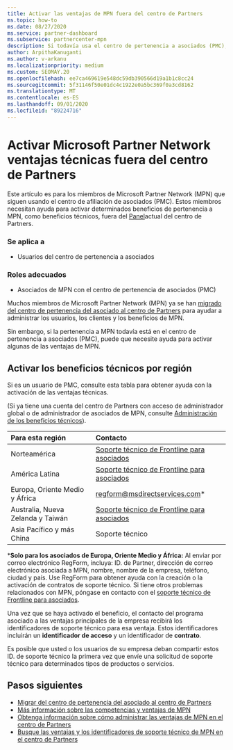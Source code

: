 ```yaml
---
title: Activar las ventajas de MPN fuera del centro de Partners
ms.topic: how-to
ms.date: 08/27/2020
ms.service: partner-dashboard
ms.subservice: partnercenter-mpn
description: Si todavía usa el centro de pertenencia a asociados (PMC), obtenga información sobre quién debe ponerse en contacto para ayudar a activar las ventajas del soporte técnico de MPN y proporcione los identificadores de soporte técnico.
author: ArpithaKanuganti
ms.author: v-arkanu
ms.localizationpriority: medium
ms.custom: SEOMAY.20
ms.openlocfilehash: ee7ca469619e548dc59db390566d19a1b1c8cc24
ms.sourcegitcommit: 5f31146f50e01dc4c1922e0a5bc369f0a3cd8162
ms.translationtype: MT
ms.contentlocale: es-ES
ms.lasthandoff: 09/01/2020
ms.locfileid: "89224716"
---
```

# <a name="activate-microsoft-partner-network-technical-benefits-outside-of-partner-center"></a>Activar Microsoft Partner Network ventajas técnicas fuera del centro de Partners

Este artículo es para los miembros de Microsoft Partner Network (MPN) que siguen usando el centro de afiliación de asociados (PMC). Estos miembros necesitan ayuda para activar determinados beneficios de pertenencia a MPN, como beneficios técnicos, fuera del [Panel](https://partner.microsoft.com/dashboard)actual del centro de Partners.

### <a name="applies-to"></a>Se aplica a

- Usuarios del centro de pertenencia a asociados

### <a name="appropriate-roles"></a>Roles adecuados

- Asociados de MPN con el centro de pertenencia de asociados (PMC)

Muchos miembros de Microsoft Partner Network (MPN) ya se han [migrado del centro de pertenencia del asociado al centro de Partners](prepare-pmc-pc-migration.md) para ayudar a administrar los usuarios, los clientes y los beneficios de MPN.

Sin embargo, si la pertenencia a MPN todavía está en el centro de pertenencia a asociados (PMC), puede que necesite ayuda para activar algunas de las ventajas de MPN.

## <a name="activate-technical-benefits-by-region"></a>Activar los beneficios técnicos por región

Si es un usuario de PMC, consulte esta tabla para obtener ayuda con la activación de las ventajas técnicas.

(Si ya tiene una cuenta del centro de Partners con acceso de administrador global o de administrador de asociados de MPN, consulte [Administración de los beneficios técnicos](manage-your-partner-network-benefits.md#manage-technical-benefits)).

|Para esta región  | Contacto |
|:--------|:------------|
|Norteamérica  | [Soporte técnico de Frontline para asociados](https://partner.microsoft.com/support?issueid=300-0042)  |
|América Latina  | [Soporte técnico de Frontline para asociados](https://partner.microsoft.com/support?issueid=300-0042)  |
|Europa, Oriente Medio y África  | [regform@msdirectservices.com](mailto:regform@msdirectservices.com)*  |
|Australia, Nueva Zelanda y Taiwán  | [Soporte técnico de Frontline para asociados](https://partner.microsoft.com/support?issueid=300-0042)  |
|Asia Pacífico y más China  | Soporte técnico  |

\***Solo para los asociados de Europa, Oriente Medio y África:** Al enviar por correo electrónico RegForm, incluya: ID. de Partner, dirección de correo electrónico asociada a MPN, nombre, nombre de la empresa, teléfono, ciudad y país. Use RegForm para obtener ayuda con la creación o la activación de contratos de soporte técnico. Si tiene otros problemas relacionados con MPN, póngase en contacto con el [soporte técnico de Frontline para asociados](https://partner.microsoft.com/support?issueid=300-0042).

Una vez que se haya activado el beneficio, el contacto del programa asociado a las ventajas principales de la empresa recibirá los identificadores de soporte técnico para esa ventaja. Estos identificadores incluirán un **identificador de acceso** y un identificador de **contrato**. 

Es posible que usted o los usuarios de su empresa deban compartir estos ID. de soporte técnico la primera vez que envíe una solicitud de soporte técnico para determinados tipos de productos o servicios.

## <a name="next-steps"></a>Pasos siguientes

- [Migrar del centro de pertenencia del asociado al centro de Partners](prepare-pmc-pc-migration.md)
- [Más información sobre las competencias y ventajas de MPN](learn-about-competencies.md)
- [Obtenga información sobre cómo administrar las ventajas de MPN en el centro de Partners](manage-your-partner-network-benefits.md)
- [Busque las ventajas y los identificadores de soporte técnico de MPN en el centro de Partners](mpn-find-benefits.md)
